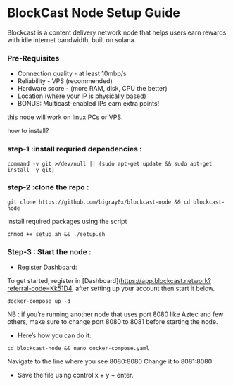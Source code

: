# BlockCast Node Setup Guide

Blockcast is a content delivery network node that helps users earn rewards with idle internet bandwidth, built on solana.

### Pre-Requisites 

- Connection quality - at least 10mbp/s
- Reliability - VPS (recommended)
- Hardware score - (more RAM, disk, CPU the better)
- Location (where your IP is physically based)
- BONUS: Multicast-enabled IPs earn extra points!

this node will work on linux PCs or VPS.

how to install?  

### step-1 :install requried dependencies :

```
command -v git >/dev/null || (sudo apt-get update && sudo apt-get install -y git)
```

### step-2 :clone the repo :

```
git clone https://github.com/bigray0x/blockcast-node && cd blockcast-node 
```

install required packages using the script   

```
chmod +x setup.ah && ./setup.sh
```

### Step-3 : Start the node :

- Register Dashboard:

To get started, register in [Dashboard](https://app.blockcast.network?referral-code=Kk51D4, after setting up your account then start it below. 

``` 
docker-compose up -d
```

NB : if you’re running another node that uses port 8080 like Aztec and few others, make sure to change port 8080 to 8081 before starting the node.

- Here’s how you can do it:

``` 
cd blockcast-node && nano docker-compose.yaml
```

Navigate to the line where you see 8080:8080
Change it to 8081:8080

- Save the file using control x + y + enter.
